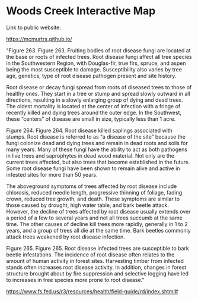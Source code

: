 # Woods Creek Interactive Map

Link to public website:

https://mcmurtrs.github.io/


"Figure 263. Figure 263. Fruiting bodies of root disease fungi are located at the base or roots of infected trees.
Root disease fungi affect all tree species in the Southwestern Region, with Douglas-fir, true firs, spruce, and aspen being the most susceptible to damage. Susceptibility also varies by tree age, genetics, type of root disease pathogen present and site history.

Root disease or decay fungi spread from roots of diseased trees to those of healthy ones. They start in a tree or stump and spread slowly outward in all directions, resulting in a slowly enlarging group of dying and dead trees. The oldest mortality is located at the center of infection with a fringe of recently killed and dying trees around the outer edge. In the Southwest, these “centers” of disease are small in size, typically less than 1 acre.

Figure 264. Figure 264. Root disease killed saplings associated with stumps.
Root disease is referred to as “a disease of the site” because the fungi colonize dead and dying trees and remain in dead roots and soils for many years. Many of these fungi have the ability to act as both pathogens in live trees and saprophytes in dead wood material. Not only are the current trees affected, but also trees that become established in the future. Some root disease fungi have been shown to remain alive and active in infested sites for more than 50 years.

The aboveground symptoms of trees affected by root disease include chlorosis, reduced needle length, progressive thinning of foliage, fading crown, reduced tree growth, and death. These symptoms are similar to those caused by drought, high water table, and bark beetle attack. However, the decline of trees affected by root disease usually extends over a period of a few to several years and not all trees succumb at the same time. The other causes of decline kill trees more rapidly, generally in 1 to 2 years, and a group of trees all die at the same time. Bark beetles commonly attack trees weakened by root disease infection.

Figure 265. Figure 265. Root disease infected trees are susceptible to bark beetle infestations.
The incidence of root disease often relates to the amount of human activity in forest sites. Harvesting timber from infected stands often increases root disease activity. In addition, changes in forest structure brought about by fire suppression and selective logging have led to increases in tree species more prone to root disease."

https://www.fs.fed.us/r3/resources/health/field-guide/rd/index.shtml#
